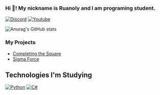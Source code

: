 ### Hi 👋! My nickname is Ruanoly and I am programing student.

[![Discord](https://img.shields.io/badge/Discord-7289DA?style=for-the-badge&logo=discord&logoColor=white)](https://discordapp.com/users/936262268134506596) 
[![Youtube](https://img.shields.io/badge/YouTube-FF0000?style=for-the-badge&logo=youtube&logoColor=white)](https://www.youtube.com/c/Ruanoly)

![Anurag's GitHub stats](https://github-readme-stats.vercel.app/api?username=ruanoly&show_icons=true&theme=tokyonight)

### My Projects
- [Completing the Square](https://github.com/Ruanoly/Completing-the-Square)
- [Sigma Force](https://github.com/Ruanoly/Sigma-Game)

## Technologies I'm Studying
[![Python](https://img.shields.io/badge/Python-3776AB?style=for-the-badge&logo=python&logoColor=white)](https://www.python.org)
[![C#](	https://img.shields.io/badge/C%23-239120?style=for-the-badge&logo=c-sharp&logoColor=white)](https://docs.microsoft.com/en-us/dotnet/csharp/)
